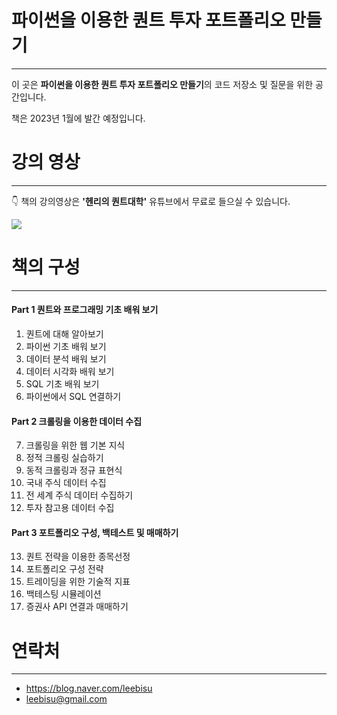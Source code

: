 # 파이썬을 이용한 퀀트 투자 포트폴리오 만들기
---

이 곳은 **파이썬을 이용한 퀀트 투자 포트폴리오 만들기**의 코드 저장소 및 질문을 위한 공간입니다.

책은 2023년 1월에 발간 예정입니다.

# 강의 영상
---
👇 책의 강의영상은 **'헨리의 퀀트대학'** 유튜브에서 무료로 들으실 수 있습니다. 

[![](https://github.com/hyunyulhenry/quant_py/blob/main/image/search.png?raw=true)](https://www.youtube.com/channel/UCHfiWvw33aSBktAlWICfPKQ?sub_confirmation=1)

# 책의 구성
---
#### Part 1 퀀트와 프로그래밍 기초 배워 보기
1. 퀀트에 대해 알아보기
2.  파이썬 기초 배워 보기
3.  데이터 분석 배워 보기
4.  데이터 시각화 배워 보기
5. SQL 기초 배워 보기
6. 파이썬에서 SQL 연결하기

#### Part 2 크롤링을 이용한 데이터 수집
7. 크롤링을 위한 웹 기본 지식
8. 정적 크롤링 실습하기
9. 동적 크롤링과 정규 표현식
10. 국내 주식 데이터 수집
11. 전 세계 주식 데이터 수집하기
12. 투자 참고용 데이터 수집

#### Part 3 포트폴리오 구성, 백테스트 및 매매하기
13. 퀀트 전략을 이용한 종목선정
14. 포트폴리오 구성 전략
15. 트레이딩을 위한 기술적 지표
16. 백테스팅 시뮬레이션
17. 증권사 API 연결과 매매하기


# 연락처
---
- https://blog.naver.com/leebisu
- leebisu@gmail.com
